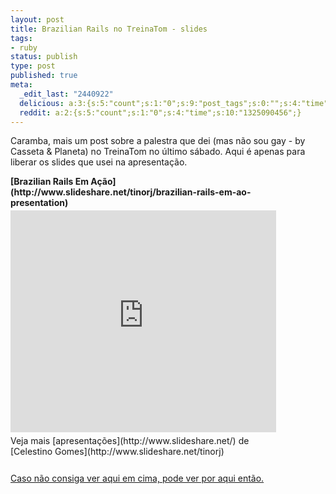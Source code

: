 ```yaml
---
layout: post
title: Brazilian Rails no TreinaTom - slides
tags:
- ruby
status: publish
type: post
published: true
meta:
  _edit_last: "2440922"
  delicious: a:3:{s:5:"count";s:1:"0";s:9:"post_tags";s:0:"";s:4:"time";s:10:"1231248308";}
  reddit: a:2:{s:5:"count";s:1:"0";s:4:"time";s:10:"1325090456";}
---
```

Caramba, mais um post sobre a palestra que dei (mas não sou gay - by Casseta &amp; Planeta) no TreinaTom no último sábado. Aqui é apenas para liberar os slides que usei na apresentação.

<div style="width:425px" id="__ss_587388">
<strong style="display:block;margin:12px 0 4px">[Brazilian Rails Em Ação](http://www.slideshare.net/tinorj/brazilian-rails-em-ao-presentation)</strong>
<iframe src="http://www.slideshare.net/slideshow/embed_code/587388" width="425" height="355" frameborder="0" marginwidth="0" marginheight="0" scrolling="no"></iframe> <div style="padding:5px 0 12px"> Veja mais [apresentações](http://www.slideshare.net/) de [Celestino Gomes](http://www.slideshare.net/tinorj) </div> </div>

[Caso não consiga ver aqui em cima, pode ver por aqui então.](http://www.slideshare.net/tinorj/brazilian-rails-em-ao-presentation)
